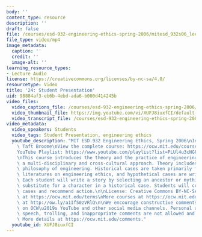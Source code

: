 ```yaml
---
body: ''
content_type: resource
description: ''
draft: false
file: /courses/esd-932-engineering-ethics-spring-2006/mitesd_932s06_lec24_360p_16_9.mp4
file_type: video/mp4
image_metadata:
  caption: ''
  credit: ''
  image-alt: ''
learning_resource_types:
- Lecture Audio
license: https://creativecommons.org/licenses/by-nc-sa/4.0/
resourcetype: Video
title: '24: Student Presentation'
uid: 98884af3-eb6b-4ebd-ada6-b000d414245b
video_files:
  video_captions_file: /courses/esd-932-engineering-ethics-spring-2006/1xhiBIFC-X3GFvKqml459rS4-_CePS7XK_transcript.webvtt
  video_thumbnail_file: https://img.youtube.com/vi/XUFJ8iuxfCI/default.jpg
  video_transcript_file: /courses/esd-932-engineering-ethics-spring-2006/1xhiBIFC-X3GFvKqml459rS4-_CePS7XK_transcript.pdf
video_metadata:
  video_speakers: Students
  video_tags: Student Presentation, engineering ethics
  youtube_description: "MIT ESD.932 Engineering Ethics, Spring 2006\nInstructor: Dr.\
    \ Taft Broome\nView the complete course: https://ocw.mit.edu/courses/esd-932-engineering-ethics-spring-2006/\n\
    YouTube Playlist: https://www.youtube.com/playlist?list=PLUl4u3cNGP61YF5HCMnGUwJ8D-PNNs3OR\n\
    \nThis course introduces the theory and the practice of engineering ethics using\
    \ a multi-disciplinary and cross-cultural approach. Theory includes ethics and\
    \ philosophy of engineering. Historical cases are taken primarily from the scholarly\
    \ literatures on engineering ethics, and hypothetical cases are written by students.\
    \ Each student will write a story by selecting an ancestor or mythic hero as a\
    \ substitute for a character in a historical case. Students will compare these\
    \ cases and recommend action.\n\nLicense: Creative Commons BY-NC-SA\nMore information\
    \ at https://ocw.mit.edu/terms\nMore courses at https://ocw.mit.edu\nSupport OCW\
    \ at http://ow.ly/a1If50zVRlQ\n\nWe encourage constructive comments and discussion\
    \ on OCW\u2019s YouTube and other social media channels. Personal attacks, hate\
    \ speech, trolling, and inappropriate comments are not allowed and may be removed.\
    \ More details at https://ocw.mit.edu/comments."
  youtube_id: XUFJ8iuxfCI
---
```

